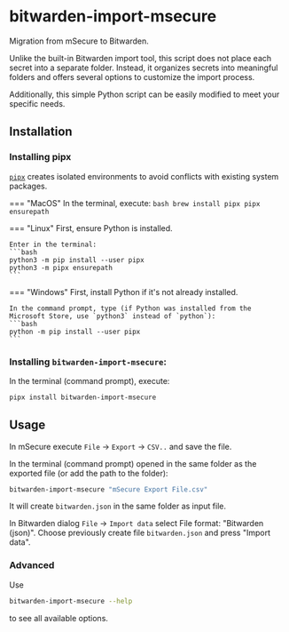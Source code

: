 # bitwarden-import-msecure

Migration from mSecure to Bitwarden.

Unlike the built-in Bitwarden import tool, this script does not place each secret into a separate folder.
Instead, it organizes secrets into meaningful folders and offers several options to customize the import process.

Additionally, this simple Python script can be easily modified to meet your specific needs.

## Installation

### Installing pipx

[`pipx`](https://pypa.github.io/pipx/) creates isolated environments to avoid conflicts with existing system packages.

=== "MacOS"
    In the terminal, execute:
    ```bash
    brew install pipx
    pipx ensurepath
    ```

=== "Linux"
    First, ensure Python is installed.

    Enter in the terminal:
    ```bash
    python3 -m pip install --user pipx
    python3 -m pipx ensurepath
    ```

=== "Windows"
    First, install Python if it's not already installed.

    In the command prompt, type (if Python was installed from the Microsoft Store, use `python3` instead of `python`):
    ```bash
    python -m pip install --user pipx
    ```

### Installing `bitwarden-import-msecure`:

In the terminal (command prompt), execute:

```bash
pipx install bitwarden-import-msecure
```

## Usage

In mSecure execute `File` -> `Export` -> `CSV..` and save the file.

In the terminal (command prompt) opened in the same folder as the exported file (or add the path to the folder):

```bash
bitwarden-import-msecure "mSecure Export File.csv"
```

It will create `bitwarden.json` in the same folder as input file.

In Bitwarden dialog `File` -> `Import data` select File format: "Bitwarden (json)".
Choose previously create file `bitwarden.json` and press "Import data".


### Advanced

Use
```bash
bitwarden-import-msecure --help
```
to see all available options.

